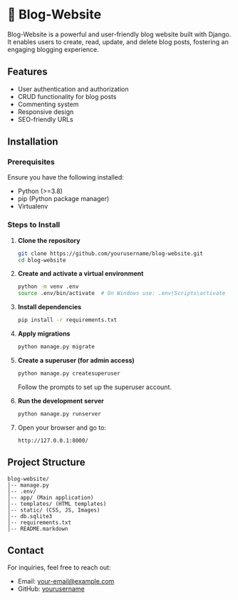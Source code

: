 # 📖 Blog-Website

Blog-Website is a powerful and user-friendly blog website built with Django. It enables users to create, read, update, and delete blog posts, fostering an engaging blogging experience.

## Features
- User authentication and authorization
- CRUD functionality for blog posts
- Commenting system
- Responsive design
- SEO-friendly URLs

## Installation

### Prerequisites
Ensure you have the following installed:
- Python (>=3.8)
- pip (Python package manager)
- Virtualenv

### Steps to Install
1. **Clone the repository**
   ```sh
   git clone https://github.com/yourusername/blog-website.git
   cd blog-website
   ```

2. **Create and activate a virtual environment**
   ```sh
   python -m venv .env
   source .env/bin/activate  # On Windows use: .env\Scripts\activate
   ```

3. **Install dependencies**
   ```sh
   pip install -r requirements.txt
   ```

4. **Apply migrations**
   ```sh
   python manage.py migrate
   ```

5. **Create a superuser (for admin access)**
   ```sh
   python manage.py createsuperuser
   ```
   Follow the prompts to set up the superuser account.

6. **Run the development server**
   ```sh
   python manage.py runserver
   ```

7. Open your browser and go to:
   ```
   http://127.0.0.1:8000/
   ```

## Project Structure
```
blog-website/
│-- manage.py
│-- .env/
│-- app/ (Main application)
│-- templates/ (HTML templates)
│-- static/ (CSS, JS, Images)
│-- db.sqlite3
│-- requirements.txt
│-- README.markdown
```

## Contact
For inquiries, feel free to reach out:
- Email: your-email@example.com
- GitHub: [yourusername](https://github.com/abhi-jais-11)
